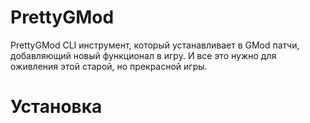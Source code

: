 # PrettyGMod

PrettyGMod CLI инструмент, который устанавливает в GMod патчи, добавляющий новый функционал в игру. И все это нужно для оживления этой старой, но прекрасной игры.

# Установка